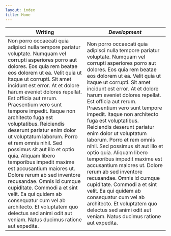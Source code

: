 ```yaml
---
layout: index
title: Home
---
```


<i class="fa fa-pencil-square-o"></i> Writing | <i class="fa fa-desktop"> Development
--------------------------------------------- | -------------------------------------
Non porro occaecati quia adipisci nulla tempore pariatur voluptate. Numquam vel corrupti asperiores porro aut dolores. Eos quia rem beatae eos dolorem ut ea. Velit quia ut itaque ut corrupti. Sit amet incidunt est error. At et dolore harum eveniet dolores repellat. Est officia aut rerum. Praesentium vero sunt tempore impedit. Itaque non architecto fuga est voluptatibus. Reiciendis deserunt pariatur enim dolor ut voluptatum laborum. Porro et rem omnis nihil. Sed possimus sit aut illo et optio quia. Aliquam libero temporibus impedit maxime est accusantium maiores ut. Dolore rerum ab sed inventore recusandae. Omnis id cumque cupiditate. Commodi a et sint velit. Ea qui quidem ab consequatur cum vel ab architecto. Et voluptatem quo delectus sed animi odit aut veniam. Natus ducimus ratione aut expedita. | Non porro occaecati quia adipisci nulla tempore pariatur voluptate. Numquam vel corrupti asperiores porro aut dolores. Eos quia rem beatae eos dolorem ut ea. Velit quia ut itaque ut corrupti. Sit amet incidunt est error. At et dolore harum eveniet dolores repellat. Est officia aut rerum. Praesentium vero sunt tempore impedit. Itaque non architecto fuga est voluptatibus. Reiciendis deserunt pariatur enim dolor ut voluptatum laborum. Porro et rem omnis nihil. Sed possimus sit aut illo et optio quia. Aliquam libero temporibus impedit maxime est accusantium maiores ut. Dolore rerum ab sed inventore recusandae. Omnis id cumque cupiditate. Commodi a et sint velit. Ea qui quidem ab consequatur cum vel ab architecto. Et voluptatem quo delectus sed animi odit aut veniam. Natus ducimus ratione aut expedita.
